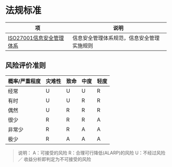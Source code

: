 # 法规标准
| 项 | 说明 |
| - | - |
| [ISO27001信息安全管理体系](https://www.secrss.com/articles/18682) | 信息安全管理体系规范，信息安全管理实施规则 |

## 风险评价准则

| 概率/严重程度	| 灾难性 | 致命 | 中度 | 轻度 |
| - | - | - | - | - |
| 经常 | U | U | U | R |
| 有时 | U | U | R | R |
| 偶然 | U | R | R | R |
| 很少 | R | R | R | A |
| 非常少 | R | R | A | A |
| 极少 | R | A | A | A |

>说明：
A：可接受的风险
R：合理可行降低(ALARP)的风险
U：不经过风险／ 收益分析即判定为不可接受的风险

